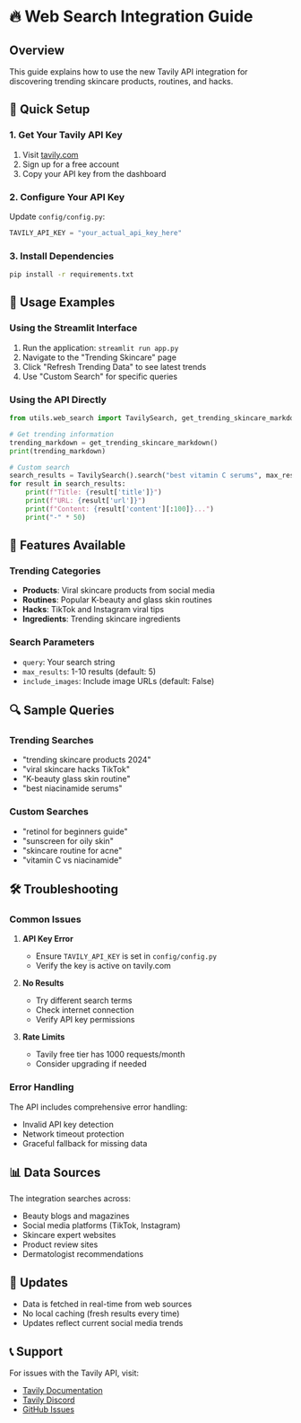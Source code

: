 # 🔥 Web Search Integration Guide

## Overview
This guide explains how to use the new Tavily API integration for discovering trending skincare products, routines, and hacks.

## 🚀 Quick Setup

### 1. Get Your Tavily API Key
1. Visit [tavily.com](https://tavily.com)
2. Sign up for a free account
3. Copy your API key from the dashboard

### 2. Configure Your API Key
Update `config/config.py`:
```python
TAVILY_API_KEY = "your_actual_api_key_here"
```

### 3. Install Dependencies
```bash
pip install -r requirements.txt
```

## 📱 Usage Examples

### Using the Streamlit Interface
1. Run the application: `streamlit run app.py`
2. Navigate to the "Trending Skincare" page
3. Click "Refresh Trending Data" to see latest trends
4. Use "Custom Search" for specific queries

### Using the API Directly

```python
from utils.web_search import TavilySearch, get_trending_skincare_markdown

# Get trending information
trending_markdown = get_trending_skincare_markdown()
print(trending_markdown)

# Custom search
search_results = TavilySearch().search("best vitamin C serums", max_results=5)
for result in search_results:
    print(f"Title: {result['title']}")
    print(f"URL: {result['url']}")
    print(f"Content: {result['content'][:100]}...")
    print("-" * 50)
```

## 🎯 Features Available

### Trending Categories
- **Products**: Viral skincare products from social media
- **Routines**: Popular K-beauty and glass skin routines
- **Hacks**: TikTok and Instagram viral tips
- **Ingredients**: Trending skincare ingredients

### Search Parameters
- `query`: Your search string
- `max_results`: 1-10 results (default: 5)
- `include_images`: Include image URLs (default: False)

## 🔍 Sample Queries

### Trending Searches
- "trending skincare products 2024"
- "viral skincare hacks TikTok"
- "K-beauty glass skin routine"
- "best niacinamide serums"

### Custom Searches
- "retinol for beginners guide"
- "sunscreen for oily skin"
- "skincare routine for acne"
- "vitamin C vs niacinamide"

## 🛠️ Troubleshooting

### Common Issues

1. **API Key Error**
   - Ensure `TAVILY_API_KEY` is set in `config/config.py`
   - Verify the key is active on tavily.com

2. **No Results**
   - Try different search terms
   - Check internet connection
   - Verify API key permissions

3. **Rate Limits**
   - Tavily free tier has 1000 requests/month
   - Consider upgrading if needed

### Error Handling
The API includes comprehensive error handling:
- Invalid API key detection
- Network timeout protection
- Graceful fallback for missing data

## 📊 Data Sources
The integration searches across:
- Beauty blogs and magazines
- Social media platforms (TikTok, Instagram)
- Skincare expert websites
- Product review sites
- Dermatologist recommendations

## 🔄 Updates
- Data is fetched in real-time from web sources
- No local caching (fresh results every time)
- Updates reflect current social media trends

## 📞 Support
For issues with the Tavily API, visit:
- [Tavily Documentation](https://docs.tavily.com)
- [Tavily Discord](https://discord.gg/tavily)
- [GitHub Issues](https://github.com/tavily-ai/tavily-python)